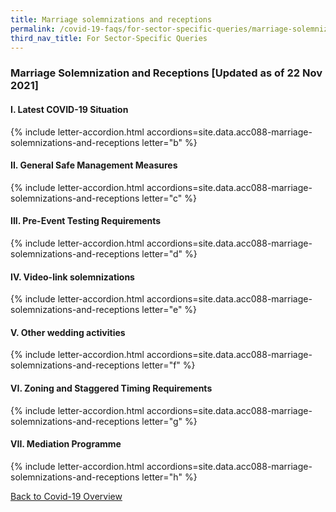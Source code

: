 ```yaml
---
title: Marriage solemnizations and receptions
permalink: /covid-19-faqs/for-sector-specific-queries/marriage-solemnizations-and-receptions
third_nav_title: For Sector-Specific Queries
---
```


### Marriage Solemnization and Receptions [Updated as of 22 Nov 2021]

#### I. Latest COVID-19 Situation

{% include letter-accordion.html accordions=site.data.acc088-marriage-solemnizations-and-receptions letter="b" %}

#### II. General Safe Management Measures

{% include letter-accordion.html accordions=site.data.acc088-marriage-solemnizations-and-receptions letter="c" %}

#### III. Pre-Event Testing Requirements

{% include letter-accordion.html accordions=site.data.acc088-marriage-solemnizations-and-receptions letter="d" %}

#### IV. Video-link solemnizations

{% include letter-accordion.html accordions=site.data.acc088-marriage-solemnizations-and-receptions letter="e" %}

#### V. Other wedding activities

{% include letter-accordion.html accordions=site.data.acc088-marriage-solemnizations-and-receptions letter="f" %}

#### VI. Zoning and Staggered Timing Requirements

{% include letter-accordion.html accordions=site.data.acc088-marriage-solemnizations-and-receptions letter="g" %}

#### VII. Mediation Programme

{% include letter-accordion.html accordions=site.data.acc088-marriage-solemnizations-and-receptions letter="h" %}

[Back to Covid-19 Overview](/covid/)

<script src="/jquery/jquery.min.js"></script>
<script src="/jquery/resize-tables.js"></script>
